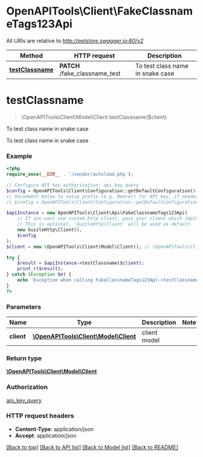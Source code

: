 # OpenAPITools\Client\FakeClassnameTags123Api

All URIs are relative to *http://petstore.swagger.io:80/v2*

Method | HTTP request | Description
------------- | ------------- | -------------
[**testClassname**](FakeClassnameTags123Api.md#testClassname) | **PATCH** /fake_classname_test | To test class name in snake case


# **testClassname**
> \OpenAPITools\Client\Model\Client testClassname($client)

To test class name in snake case

To test class name in snake case

### Example
```php
<?php
require_once(__DIR__ . '/vendor/autoload.php');

// Configure API key authorization: api_key_query
$config = OpenAPITools\Client\Configuration::getDefaultConfiguration()->setApiKey('api_key_query', 'YOUR_API_KEY');
// Uncomment below to setup prefix (e.g. Bearer) for API key, if needed
// $config = OpenAPITools\Client\Configuration::getDefaultConfiguration()->setApiKeyPrefix('api_key_query', 'Bearer');

$apiInstance = new OpenAPITools\Client\Api\FakeClassnameTags123Api(
    // If you want use custom http client, pass your client which implements `GuzzleHttp\ClientInterface`.
    // This is optional, `GuzzleHttp\Client` will be used as default.
    new GuzzleHttp\Client(),
    $config
);
$client = new \OpenAPITools\Client\Model\Client(); // \OpenAPITools\Client\Model\Client | client model

try {
    $result = $apiInstance->testClassname($client);
    print_r($result);
} catch (Exception $e) {
    echo 'Exception when calling FakeClassnameTags123Api->testClassname: ', $e->getMessage(), PHP_EOL;
}
?>
```

### Parameters

Name | Type | Description  | Notes
------------- | ------------- | ------------- | -------------
 **client** | [**\OpenAPITools\Client\Model\Client**](../Model/Client.md)| client model |

### Return type

[**\OpenAPITools\Client\Model\Client**](../Model/Client.md)

### Authorization

[api_key_query](../../README.md#api_key_query)

### HTTP request headers

 - **Content-Type**: application/json
 - **Accept**: application/json

[[Back to top]](#) [[Back to API list]](../../README.md#documentation-for-api-endpoints) [[Back to Model list]](../../README.md#documentation-for-models) [[Back to README]](../../README.md)

